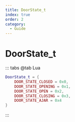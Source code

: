 ```yaml
---
title: DoorState_t
index: true
order: 2
category:
  - Guide
---
```


# DoorState_t
::: tabs
@tab Lua
```lua
DoorState_t = {
    DOOR_STATE_CLOSED = 0x0,
    DOOR_STATE_OPENING = 0x1,
    DOOR_STATE_OPEN = 0x2,
    DOOR_STATE_CLOSING = 0x3,
    DOOR_STATE_AJAR = 0x4
}
```
:::